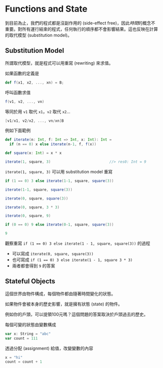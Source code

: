 # Functions and State

到目前為止，我們的程式都是沒副作用的 (side-effect free)，因此*時間*的概念不重要。對所有運行結束的程式，任何執行的順序都不會影響結果。這也反映在計算的取代模型 (substitution model)。

## Substitution Model
所謂取代模型，就是程式可以用重寫 (rewriting) 來求值。

如果函數的定義是
```scala
def f(x1, x2, ..., xn) = B;
```

呼叫函數求值
```scala
f(v1, v2, ..., vn)
```

等同於用 `v1` 取代 `x1`，`v2` 取代 `x2`...
```scala
[v1/x1, v2/x2, ..., vn/xn]B
```

例如下面範例
```scala
def iterate(n: Int, f: Int => Int, x: Int): Int = 
  if (n == 0) x else iterate(n-1, f, f(x))

def square(x: Int) = x * x

iterate(1, square, 3)                           //> res0: Int = 9
```

`iterate(1, square, 3)` 可以用 substitution model 重寫
```scala
if (1 == 0) 3 else iterate(1-1, square, square(3))
```
```scala
iterate(1-1, square, square(3))
```
```scala
iterate(0, square, square(3))
```
```scala
iterate(0, square, 3 * 3)
```
```scala
iterate(0, square, 9)
```
```scala
if (0 == 0) 9 else iterate(0-1, square, square(3))
```
```scala
9
```

觀察重寫 `if (1 == 0) 3 else iterate(1 - 1, square, square(3))` 的過程
- 可以寫成 `iterate(0, square, square(3))`
- 也可寫成 `if (1 == 0) 3 else iterate(1 - 1, square 3 * 3)`
- 兩者都會得到 `9` 的答案

## Stateful Objects
這個世界由物件構成，每個物件都由隨著時間變化的狀態。

如果物件會被本身的歷史影響，就是擁有狀態 (state) 的物件。

例如你的戶頭，可以提領100元嗎？這個問題的答案取決於戶頭過去的歷史。

每個可變的狀態由變數構成
```scala
var x: String = "abc"
var count = 111
```

透過分配 (assignment) 給值，改變變數的內容
```scala
x = "hi"
count = count + 1
```
